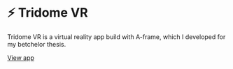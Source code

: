 # ⚡️ Tridome VR
Tridome VR is a virtual reality app build with A-frame, which I developed for my betchelor thesis.

[View app](https://brennopellegrini.github.io/tridome.github.io/)
